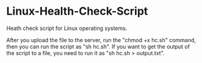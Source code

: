 # Linux-Health-Check-Script

Heath check script for Linux operating systems.

After you upload the file to the server, run the "chmod +x hc.sh" command, then you can run the script as "sh hc.sh". If you want to get the output of the script to a file, you need to run it as "sh hc.sh > output.txt".
